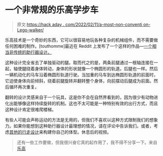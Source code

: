# 一个非常规的乐高学步车

> 原文:[https://hack aday . com/2022/02/11/a-most-non-conventi on-Lego-walker/](https://hackaday.com/2022/02/11/a-most-unconventional-lego-walker/)

乐高技术是一个奇妙的东西，它可以很容易地玩各种复杂的机械组件，而不需要做任何困难的制作。[touthomme]最近在 Reddit 上发布了一个这样的作品—[一个相当非传统的助行器设计。](https://www.reddit.com/r/lego/comments/sjjtx2/still_some_work_to_do_but_i_was_so_excited_it/)

这种设计完全省去了单独驱动的腿。取而代之的是，两条前腿通过一根轴连接在一起，轴使腿绕着身体转动，身体的形状就像一个椭圆形的轨道。后腿也一样。然后一辆机动化的马车沿着椭圆形轨道行驶。当加重的马车到达椭圆形轨道的前面时，它迫使身体向前倾斜，绕着前腿旋转并翻转整个身体，向前摆动后腿成为前面。然后循环再次重复。

翻转的设计灵感来自于一个玩具，这是你不会在自然界看到的，因为很少有动物进化出能够像这样持续旋转的机制。这也不太可能是一种特别有效的出行方式，而且这种设计肯定很难爬楼梯。

有些人可能会声称运动的方法是无用的，但我们不喜欢以这种方式限制我们的想象力。如果你能想到这种助行器设计最理想的情况，请在评论中告诉我们。或者，考虑[其他的行走设计](https://hackaday.com/2021/07/23/tardygrade-walker-is-a-lesson-in-3d-printed-design/)来构建你自己的体型。休息后的视频。

> 还有一些工作要做，但我很兴奋它真的起作用了，我不得不分享一下。来自[乐高](https://www.reddit.com/r/lego/)